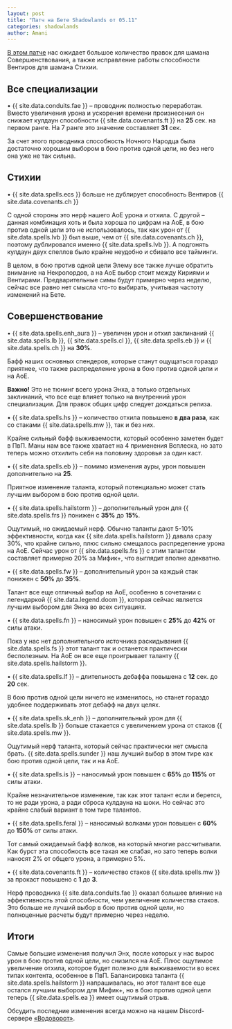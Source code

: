 ```yaml
---    
layout: post    
title: "Патч на Бете Shadowlands от 05.11"    
categories: shadowlands  
author: Amani
---    
```

[В этом патче](https://www.wowhead.com/news=318940) нас ожидает большое количество правок для шамана Совершенствования, а также исправление работы способности Вентиров для шамана Стихии.

## Все специализации

• {{ site.data.conduits.fae }} – проводник полностью переработан. Вместо увеличения урона и ускорения времени произнесения он снижает кулдаун способности {{ site.data.covenants.ft }} на **25** сек. на первом ранге. На 7 ранге это значение составляет **31** сек.

За счет этого проводника способность Ночного Народца была достаточно хорошим выбором в бою против одной цели, но без него она уже не так сильна.  

## Стихии

• {{ site.data.spells.ecs }} больше не дублирует способность Вентиров {{ site.data.covenants.ch }}

С одной стороны это нерф нашего АоЕ урона и отхила. С другой – данная комбинация хоть и была хороша по цифрам на АоЕ, в бою против одной цели это не использовалось, так как урон от {{ site.data.spells.lvb }} был выше, чем от {{ site.data.covenants.ch }}, поэтому дублировался именно {{ site.data.spells.lvb }}. А подгонять кулдаун двух спеллов было крайне неудобно и сбивало все тайминги.

В целом, в бою против одной цели Элему все также лучше обратить внимание на Некролордов, а на АоЕ выбор стоит между Кириями и Вентирами. Предварительные симы будут примерно через неделю, сейчас все равно нет смысла что-то выбирать, учитывая частоту изменений на Бете.

<!--more-->

## Совершенствование

• {{ site.data.spells.enh_aura }} – увеличен урон и отхил заклинаний {{ site.data.spells.lb }}, {{ site.data.spells.cl }}, {{ site.data.spells.eb }} и {{ site.data.spells.ch }} на **30%**.

Бафф наших основных спендеров, которые станут ощущаться гораздо приятнее, что также распределение урона в бою против одной цели и на АоЕ.

**Важно!** Это не тюнинг всего урона Энха, а только отдельных заклинаний, что все еще влияет только на внутренний урон специализации. Для правок общих цифр следует дождаться релиза.

• {{ site.data.spells.hs }} – количество отхила повышено **в два раза**, как со стаками {{ site.data.spells.mw }}, так и без них.

Крайне сильный бафф выживаемости, который особенно заметен будет в ПвП. Маны нам все также хватает на 4 применения Всплеска, но зато теперь можно отхилить себя на половину здоровья за один каст.

• {{ site.data.spells.eb }} – помимо изменения ауры, урон повышен дополнительно на **25**.

Приятное изменение таланта, который потенциально может стать лучшим выбором в бою против одной цели.

• {{ site.data.spells.hailstorm }} – дополнительный урон для {{ site.data.spells.frs }} понижен с **35%** до **15%**.

Ощутимый, но ожидаемый нерф. Обычно таланты дают 5-10% эффективности, когда как {{ site.data.spells.hailstorm }} давала сразу 30%, что крайне сильно, плюс сильно смещалось распределение урона на АоЕ. Сейчас урон от {{ site.data.spells.frs }} с этим талантом составляет примерно 20% за Мифик+, что выглядит вполне адекватно.

• {{ site.data.spells.fw }} – дополнительный урон за каждый стак понижен с **50%** до **35%**.

Талант все еще отличный выбор на АоЕ, особенно в сочетании с легендаркой {{ site.data.legend.doom }}, которая сейчас является лучшим выбором для Энха во всех ситуациях.

• {{ site.data.spells.fn }} – наносимый урон повышен с **25%** до **42%** от силы атаки.

Пока у нас нет дополнительного источника раскидывания {{ site.data.spells.fs }} этот талант так и останется практически бесполезным. На АоЕ он все еще проигрывает таланту {{ site.data.spells.hailstorm }}.
 
• {{ site.data.spells.lf }} – длительность дебаффа повышена с **12** сек. до **20** сек.

В бою против одной цели ничего не изменилось, но станет гораздо удобнее поддерживать этот дебафф на двух целях.

• {{ site.data.spells.sk_enh }} – дополнительный урон для {{ site.data.spells.lb }} больше стакается с увеличением урона от стаков {{ site.data.spells.mw }}.

Ощутимый нерф таланта, который сейчас практически нет смысла брать. {{ site.data.spells.sunder }} наш лучший выбор в этом тире как бою против одной цели, так и на АоЕ.

• {{ site.data.spells.is }} – наносимый урон повышен с **65%** до **115%** от силы атаки.

Крайне незначительное изменение, так как этот талант если и берется, то не ради урона, а ради сброса кулдауна на шоки. Но сейчас это крайне слабый вариант в том тире талантов.

• {{ site.data.spells.feral }} – наносимый волками урон повышен c **60%** до **150%** от силы атаки.

Тот самый ожидаемый бафф волков, на который многие рассчитывали. Как бурст эта способность все такая же слабая, но зато теперь волки наносят 2% от общего урона, а примерно 5%.

• {{ site.data.covenants.ft }} – количество стаков {{ site.data.spells.mw }} за прокаст повышено с **1** до **3**.

Нерф проводника {{ site.data.conduits.fae }} оказал большее влияние на эффективность этой способности, чем увеличение количества стаков. Это больше не лучший выбор в бою против одной цели, но полноценные расчеты будут примерно через неделю.


## Итоги

Самые большие изменения получил Энх, после которых у нас вырос урон в бою против одной цели, но снизился на АоЕ. Плюс ощутимое увеличение отхила, которое будет полезно для выживаемости во всех типах контента, особенное в ПвП. Балансировка таланта {{ site.data.spells.hailstorm }} напрашивалась, но этот талант все еще остался лучшим выбором для Мифик+, но в бою против одной цели теперь {{ site.data.spells.ea }} имеет ощутимый отрыв.

Обсудить последние изменения всегда можно на нашем Discord-сервере [«Водоворот»](https://discordapp.com/invite/zTQhBn8).
